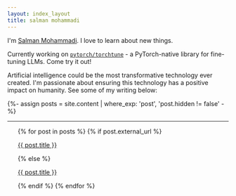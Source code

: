 ```yaml
---
layout: index_layout
title: salman mohammadi
---
```


I'm&nbsp;[Salman Mohammadi](https://www.linkedin.com/in/salman-m-a541a6152/). I love to learn about new things.

Currently working on [`pytorch/torchtune`](https://github.com/pytorch/torchtune) - a PyTorch-native library for fine-tuning LLMs. Come try it out! 

Artificial intelligence could be the most transformative technology ever created. I'm passionate about ensuring this technology has a positive impact on humanity. See some of my writing below:

{%- assign posts = site.content | where_exp: 'post', 'post.hidden != false' -%}

<hr class="contrast footer-hr">
  <div class="post-list">
    <ul class="content-listing">
      {% for post in posts %}
        {% if post.external_url %}
            <a class="posting-list" href="{{ post.external_url }}" target="_blank">
              <p class="posting-list">{{ post.title }}</p>
            </a>
          {% else %}    
            <a class="posting-list" href="{{ post.url | prepend: site.baseurl }}"><p class="posting-list">{{ post.title }}</p></a>
        {% endif %}
      {% endfor %}
        <br>
    </ul>
</div>
